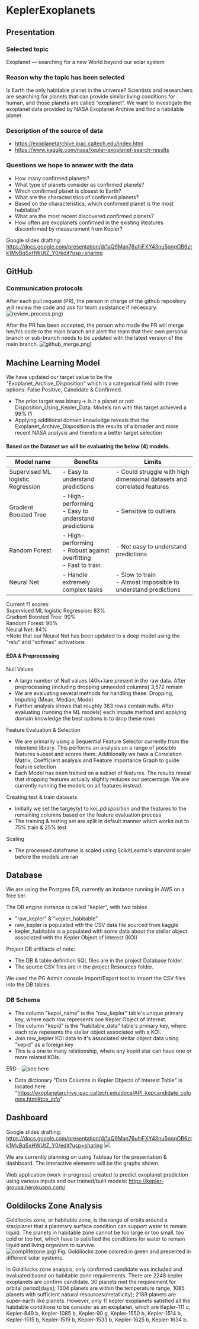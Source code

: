# KeplerExoplanets

## Presentation

### Selected topic
Exoplanet — searching for a new World beyond our solar system

### Reason why the topic has been selected
Is Earth the only habitable planet in the universe? Scientists and researchers are searching for planets that can provide similar living conditions for human, and those planets are called “exoplanet”. We want to investigate the exoplanet data provided by NASA Exoplanet Archive and find a habitable planet. 

### Description of the source of data
* https://exoplanetarchive.ipac.caltech.edu/index.html
* https://www.kaggle.com/nasa/kepler-exoplanet-search-results

### Questions we hope to answer with the data
* How many confirmed planets?
* What type of planets consider as confirmed planets? 
* Which confirmed planet is closest to Earth?
* What are the characteristics of confirmed planets? 
* Based on the characteristics, which confirmed planet is the most habitable? 
* What are the most recent discovered confirmed planets? 
* How often are exoplanets confirmed in the existing liteatures disconfirmed by measurement from Kepler?

Google slides drafting:
https://docs.google.com/presentation/d/1aQ9Man76uhiFXY43nu5pnqOB6zrk1MvBqSxHWUtZ_Y0/edit?usp=sharing

## GitHub
### Communication protocols
After each pull request (PR), the person in charge of the github repository will review the code and ask for team assistance if necessary.
![review_process.png)](images/github/review_process.png)

After the PR has been accepted, the person who made the PR will merge her/his code to the main branch and alert the team that their own personal branch or sub-branch needs to be updated with the latest version of the main branch.
![github_merge.png)](images/github/github_merge.png)


## Machine Learning Model
We have updated our target value to be the "Exoplanet_Archive_Disposition" which is a categorical field with three options: False Positive, Candidate & Confirmed.
- The prior target was binary-> Is it a planet or not: Disposition_Using_Kepler_Data. Models ran with this target achieved a 99% f1
- Applying additional domain knowledge reveals that the Exoplanet_Archive_Disposition is the results of a broader and more recent NASA analysis and therefore a better target selection

#### Based on the Dataset we will be evaluating the below (4) models.
|Model name|Benefits|Limits|
|---|--|--|
|Supervised ML logistic Regression|- Easy to understand predictions| - Could struggle with high dimensional datasets and correlated features|
|Gradient Boosted Tree|- High-performing<br> - Easy to understand predictions|- Sensitive to outliers|
|Random Forest|- High-performing<br>- Robust against overfitting<br>- Fast to train|- Not easy to understand predictions|
|Neural Net|- Handle extremely complex tasks|- Slow to train<br>- Almost impossible to understand predictions|

Current f1 scores:<br>
Supervised ML logistic Regression: 83%<br>
Gradient Boosted Tree: 90%<br>
Random Forest: 90%<br>
Neural Net: 84%<br>
*Note that our Neural Net has been updated to a deep model using the "relu" and "softmax" activations

#### EDA & Preprocessing
Null Values
- A large number of Null values (40k+)are present in the raw data. After preprocessing (including dropping unneeded columns) 3,572 remain
- We are evaluating several methods for handling these: Dropping, Imputing (Mean, Median, Mode)
- Further analysis shows that roughly 363 rows contain nulls. After evaluating (running the ML models) each impute method and applying domain knowledge the best options is to drop these rows

Feature Evaluation & Selection
- We are primarily using a Sequential Feature Selector currently from the mlextend library. This performs an analysis on a range of possible features subset and scores them. Additionally we have a Correlation Matrix, Coefficient analysis and Feature Importance Graph to guide feature selection
- Each Model has been trained on a subset of features. The results reveal that dropping features actually slightly reduces our percentage. We are currently running the models on all features instead.

Creating test & train datasets
- Initially we set the targey(y) to koi_pdisposition and the features to the remaining columns based on the feature evaluation process
- The training & testing set are split in default manner which works out to 75% train & 25% test

Scaling
- The processed dataframe is scaled using ScikitLearns's standard scaler before the models are ran

## Database
We are using the Postgres DB, currently an instance running in AWS on a free tier.

The DB engine instance is called "kepler", with two tables
- "raw_kepler" & "kepler_habitable"
- raw_kepler is populated wth the CSV data file sourced from kaggle
- kepler_habitable is a populated with some data about the stellar object associated with the Kepler Object of Interest (KOI)

Project DB artifiacts of note:
- The DB & table definition SQL files are in the project Database folder.
- The source CSV files are in the project Resources folder.

We used the PG Admin console Import/Export tool to import the CSV files into the DB tables.

### DB Schema
- The column "kepoi_name" is the "raw_kepler" table's unique primary key, where each row represents one Kepler Object of Interest.
- The column "kepid" is the "habitable_data" table's primary key, where each row repesents the stellar object associated with a KOI.
- Join raw_kepler KOI data to it's associated stellar object data using "kepid" as a foreign key
- This is a one to many relationship, where any kepid star can have one or more related KOIs.

ERD - ![see here](https://github.com/tom-jj-G/KeplerExoplanets/blob/main/Database/ERD.jpg)

- Data dictionary "Data Columns in Kepler Objects of Interest Table" is located here "https://exoplanetarchive.ipac.caltech.edu/docs/API_kepcandidate_columns.html#tce_info"


## Dashboard
Google slides drafting: https://docs.google.com/presentation/d/1aQ9Man76uhiFXY43nu5pnqOB6zrk1MvBqSxHWUtZ_Y0/edit?usp=sharing
![](images/github/dashboardDraft.png)

We are currently planning on using Tableau for the presentation & dashboard. The interactive elements will be the graphs shown.

Web application (work in progress) created to predict exoplanet prediction using various inputs and our trained/built models: https://kepler-groupa.herokuapp.com/

## Goldilocks Zone Analysis
Goldilocks zone, or habitable zone, is the range of orbits around a star/planet that a planetary surface condition can support water to remain liquid. The planets in habitable zone cannot be too large or too small, too cold or too hot, which have to satisfied the conditions for water to remain liquid and living organism to survive.  
![complifezone.jpg)](images/habitable_zone/complifezone.jpg)
Fig. Goldilocks zone colored in green and presented in different solar systems. 

In Goldilocks zone analysis, only confirmed candidate was included and evaluated based on habitable zone requirements. There are 2248 kepler exoplanets are confirm candidate. 30 planets met the requirement for orbital period[days]; 1304 planets are within the temperature range, 1085 planets with sufficient natural resources(metallicity); 2189 planets are super-earth like planets. However, only 11 kepler exoplanets satisfied all the habitable conditions to be consider as an exoplanet, which are Kepler-111 c, Kepler-849 b, Kepler-1085 b, Kepler-90 g, Kepler-1550 b, Kepler-1514 b, Kepler-1515 b, Kepler-1519 b, Kepler-1533 b, Kepler-1625 b, Kepler-1634 b. 
